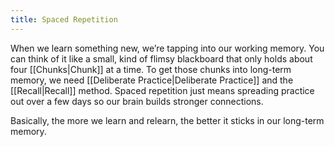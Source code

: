 ```yaml
---
title: Spaced Repetition
---
```


When we learn something new, we’re tapping into our working memory. You can think of it like a small, kind of flimsy blackboard that only holds about four [[Chunks|Chunk]] at a time. To get those chunks into long-term memory, we need [[Deliberate Practice|Deliberate Practice]] and the [[Recall|Recall]]  method. Spaced repetition just means spreading practice out over a few days so our brain builds stronger connections.

Basically, the more we learn and relearn, the better it sticks in our long-term memory.